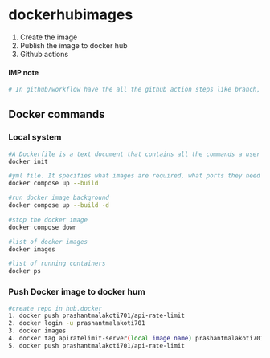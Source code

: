 # dockerhubimages

1.  Create the image
2.  Publish the image to docker hub
3.  Github actions

#### IMP note

```bash
# In github/workflow have the all the github action steps like branch, push to docker, docker credentials tags and context
```

## Docker commands

### Local system

```bash
#A Dockerfile is a text document that contains all the commands a user could call on the command line to assemble an image
docker init

#yml file. It specifies what images are required, what ports they need to expose, whether they have access to the host filesystem, what commands should be run when they start up, and so on
docker compose up --build

#run docker image background
docker compose up --build -d

#stop the docker image
docker compose down

#list of docker images
docker images

#list of running containers
docker ps
```

### Push Docker image to docker hum

```bash
#create repo in hub.docker
1. docker push prashantmalakoti701/api-rate-limit
2. docker login -u prashantmalakoti701
3. docker images
4. docker tag apiratelimit-server(local image name) prashantmalakoti701/api-rate-limit(hub created repo name)
5. docker push prashantmalakoti701/api-rate-limit
```
